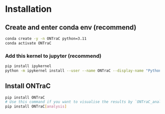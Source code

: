 # Installation

## Create and enter conda env (recommend)

```sh
conda create -y -n ONTraC python=3.11
conda activate ONTraC
```

### Add this kernel to jupyter (recommend)

```sh
pip install ipykernel
python -m ipykernel install --user --name ONTraC --display-name "Python 3.11 (ONTraC)"
```

## Install ONTraC

```sh
pip install ONTraC
# Use this command if you want to visualise the results by `ONTraC_analysis`.
pip install ONTraC[analysis]
```
